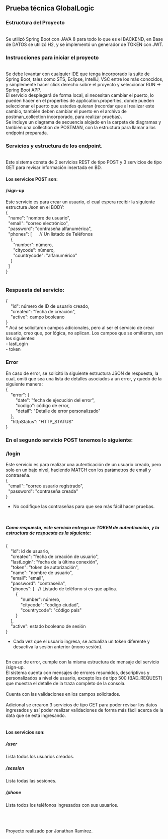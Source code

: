 <h2>Prueba técnica GlobalLogic</h2>


<h3>Estructura del Proyecto</h3>
</br>
Se utilizó Spring Boot con JAVA 8 para todo lo que es el BACKEND, en Base de DATOS se utilizó H2, y se implementó un generador de TOKEN con JWT.
</br>

<h3>Instrucciones para iniciar el proyecto</h3>
</br>
Se debe levantar con cualquier IDE que tenga incorporado la suite de Spring Boot, tales como STS, Eclipse, IntelliJ, VSC entre los más conocidos, y simplemente hacer click derecho sobre el proyecto y seleccionar RUN -> Spring Boot APP.
</br>
El servicio desplegará de forma local, si necesitan cambiar el puerto, lo pueden hacer en el properties de application.properties, donde pueden seleccionar el puerto que ustedes quieran (recordar que al realizar este cambio, también deben cambiar el puerto en el archivo de postman_collection incorporado, para realizar pruebas).
</br>
Se incluye un diagrama de secuencia alojado en la carpeta de diagramas y también una collection de POSTMAN, con la estructura para llamar a los endpoint preparada.

</br>
<h3>Servicios y estructura de los endpoint.</h3>
</br>
Este sistema consta de 2 servicios REST de tipo POST y 3 servicios de tipo GET para revisar información insertada en BD.
</br>
<h4>Los servicios POST son:</h4>

<h4>/sign-up</h4>
Este servicio es para crear un usuario, el cual espera recibir la siguiente estructura Json en el BODY:
</br>
{</br>
  "name": "nombre de usuario",</br>
  "email": "correo electrónico",</br>
  "password": "contraseña alfanumérica",</br>
  "phones": [      // Un listado de Teléfonos</br>
    {</br>
      "number": número,</br>
      "citycode": número,</br>
      "countrycode": "alfanumérico"</br>
    }</br>
  ]</br>
}</br>
</br>


<h3>Respuesta del servicio:</h3>
{</br>
    "id": número de ID de usuario creado,</br>
    "created": "fecha de creación",</br>
    "active": campo booleano</br>
}
</br>
* Acá se solicitaron campos adicionales, pero al ser el servicio de crear usuario, creo que, por lógica, no aplican. Los campos que se omitieron, son los siguientes:
</br>
- lastLogin 
</br>
- token
</br>

<h3>Error</h3>
En caso de error, se solicitó la siguiente estructura JSON de respuesta, la cual, omití que sea una lista de detalles asociados a un error, y quedo de la siguiente manera:
</br>
{</br>
    "error": {</br>
        "date": "fecha de ejecución del error",</br>
        "codigo": código de error,</br>
        "detail": "Detalle de error personalizado"</br>
    },</br>
    "httpStatus": "HTTP_STATUS"</br>
}</br>


<h3>En el segundo servicio POST tenemos lo siguiente:</h3>
<h3>/login</h3>
Este servicio es para realizar una autenticación de un usuario creado, pero solo en un bajo nivel, haciendo MATCH con los parámetros de email y contraseña.
</br>
{</br>
  "email": "correo usuario registrado",</br>
  "password": "contraseña creada"</br>
}</br>

* No codifique las contraseñas para que sea más fácil hacer pruebas.
</br>
<h5>Como respuesta, este servicio entrega un TOKEN de autenticación, y la estructura de respuesta es la siguiente:</h5>
{</br>
    "id": id de usuario,</br>
    "created": "fecha de creación de usuario",</br>
    "lastLogin": "fecha de la última conexión",</br>
    "token": "token de autorización",</br>
    "name": "nombre de usuario",</br>
    "email": "email",</br>
    "password": "contraseña",</br>
    "phones": [   // Listado de teléfono si es que aplica.</br>
        {</br>
            "number": número,</br>
            "citycode": "código ciudad",</br>
            "countrycode": "código país"</br>
        }</br>
    ],</br>
    "active": estado booleano de sesión</br>
}</br>

* Cada vez que el usuario ingresa, se actualiza un token diferente y desactiva la sesión anterior (mono sesión).

</br>
En caso de error, cumple con la misma estructura de mensaje del servicio /sign-up.
</br>
El sistema cuenta con mensajes de errores resumidos, descriptivos y personalizados a nivel de usuario, excepto los de tipo 500 (BAD_REQUEST) que muestra el detalle de la traza completo de la consola.
</br></br>
Cuenta con las validaciones en los campos solicitados.
</br></br>
Adicional se crearon 3 servicios de tipo GET para poder revisar los datos ingresados y así poder realizar validaciones de forma más fácil acerca de la data que se está ingresando.
</br></br>
<h4>Los servicios son:</h4>
<h5>/user</h5>
Lista todos los usuarios creados.
</br>
<h5>/session</h5>
Lista todas las sesiones.
</br>
<h5>/phone</h5>
Lista todos los teléfonos ingresados con sus usuarios.

</br>
</br>
</br>
</br>


Proyecto realizado por Jonathan Ramirez.
